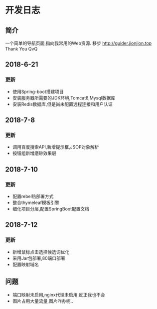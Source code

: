 # 开发日志
## 简介
一个简单的导航页面,指向我常用的Web资源.
移步 http://guider.jionjion.top
Thank You QvQ  


## 2018-6-21
### 更新
- 使用Spring-boot搭建项目
- 安装服务器所需要的JDK环境,Tomcat8,Mysql数据库
- 安装Redis数据库,但是尚未配置远程连接和用户认证


## 2018-7-8
### 更新
- 调用百度搜索API,新增提示框,JSOP对象解析
- 按钮组新增磨砂效果层

## 2018-7-10
### 更新
- 配置rebel热部署方式
- 整合thymeleaf模板引擎
- 细化项目分层,配置SpringBoot配置文档 

## 2018-7-12
### 更新
- 新增鼠标点击选择候选词优化
- 采用Jar包部署,80端口部署
- 配置映射域名

## 问题
- 端口映射未启用,nginx代理未启用,反正我也不会
- 图片占用大量流量,图片咋办呢..

